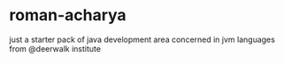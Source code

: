 # roman-acharya
just a starter pack of java development area concerned in jvm languages from @deerwalk institute
